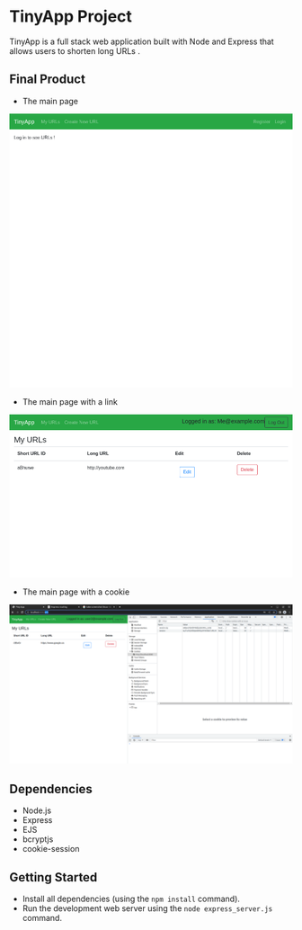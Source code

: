 # TinyApp Project

TinyApp is a full stack web application built with Node and Express that allows users to shorten long URLs .

## Final Product
- The main page

!["The main page"](https://github.com/Eds-Dbug/tinyapp/blob/master/docs/main.png)

- The main page with a link

!["The main page with a link"](https://github.com/Eds-Dbug/tinyapp/blob/master/docs/main_link.png)

- The main page with a cookie

!["The page with a cookie once logged in"](https://github.com/Eds-Dbug/tinyapp/blob/master/docs/TinyApp_with_cookie.png)

## Dependencies

- Node.js
- Express
- EJS
- bcryptjs
- cookie-session

## Getting Started

- Install all dependencies (using the `npm install` command).
- Run the development web server using the `node express_server.js` command.
